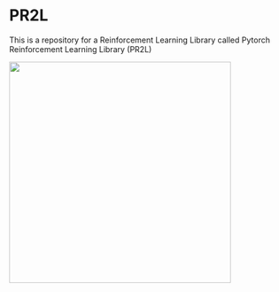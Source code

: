 # PR2L
This is a repository for a Reinforcement Learning Library called Pytorch Reinforcement Learning Library (PR2L)

<img src="https://github.com/Ianpro1/RL-agents/blob/master/BattleZone.gif" width="400">
